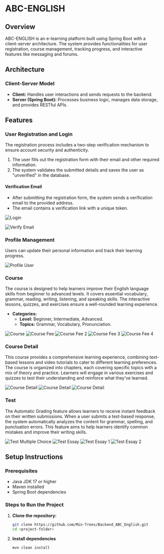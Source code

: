 # **ABC-ENGLISH**

## **Overview**
ABC-ENGLISH is an e-learning platform built using Spring Boot with a client-server architecture. The system provides functionalities for user registration, course management, tracking progress, and interactive features like messaging and forums.

## **Architecture**

### **Client-Server Model**
- **Client:** Handles user interactions and sends requests to the backend.
- **Server (Spring Boot):** Processes business logic, manages data storage, and provides RESTful APIs.

## **Features**

### **User Registration and Login**
The registration process includes a two-step verification mechanism to ensure account security and authenticity.

1. The user fills out the registration form with their email and other required information.
2. The system validates the submitted details and saves the user as "unverified" in the database.

#### **Verification Email**
- After submitting the registration form, the system sends a verification email to the provided address.
- The email contains a verification link with a unique token.

![Login](screenshot/login.jpg)

![Verify Email](screenshot/verify_email.jpg)

### **Profile Management**
Users can update their personal information and track their learning progress.

![Profile User](screenshot/profile.jpg)

### **Course**
The course is designed to help learners improve their English language skills from beginner to advanced levels. It covers essential vocabulary, grammar, reading, writing, listening, and speaking skills. The interactive lessons, quizzes, and exercises ensure a well-rounded learning experience.

- **Categories:**
  - **Level:** Beginner, Intermediate, Advanced.
  - **Topics:** Grammar, Vocabulary, Pronunciation.

![Course](screenshot/course.jpg)
![Course Fee](screenshot/course_fee.jpg)
![Course Fee 2](screenshot/course_fee2.jpg)
![Course Fee 3](screenshot/course_fee3.jpg)
![Course Fee 4](screenshot/course_fee4.jpg)

### **Course Detail**
This course provides a comprehensive learning experience, combining text-based lessons and video tutorials to cater to different learning preferences. The course is organized into chapters, each covering specific topics with a mix of theory and practice. Learners will engage in various exercises and quizzes to test their understanding and reinforce what they've learned.

![Course Detail](screenshot/detail_course1.jpg)
![Course Detail](screenshot/detail_course2.jpg)
![Course Detail](screenshot/detail_course3.jpg)

### **Test**
The Automatic Grading feature allows learners to receive instant feedback on their written submissions. When a user submits a text-based response, the system automatically analyzes the content for grammar, spelling, and punctuation errors. This feature aims to help learners identify common mistakes and improve their writing skills.

![Test Multiple Choice](screenshot/test_mutichoice.jpg)
![Test Essay](screenshot/test_essay.jpg)
![Test Essay 1](screenshot/test_essay1.jpg)
![Test Essay 2](screenshot/test_essay2.jpg)

## **Setup Instructions**

### **Prerequisites**
- Java JDK 17 or higher
- Maven installed
- Spring Boot dependencies

### **Steps to Run the Project**

1. **Clone the repository:**
   ```bash
   git clone https://github.com/Min-Trees/Backend_ABC_English.git
   cd <project-folder>
2. **Install dependencies**
   ```bash
   mvn clean install
